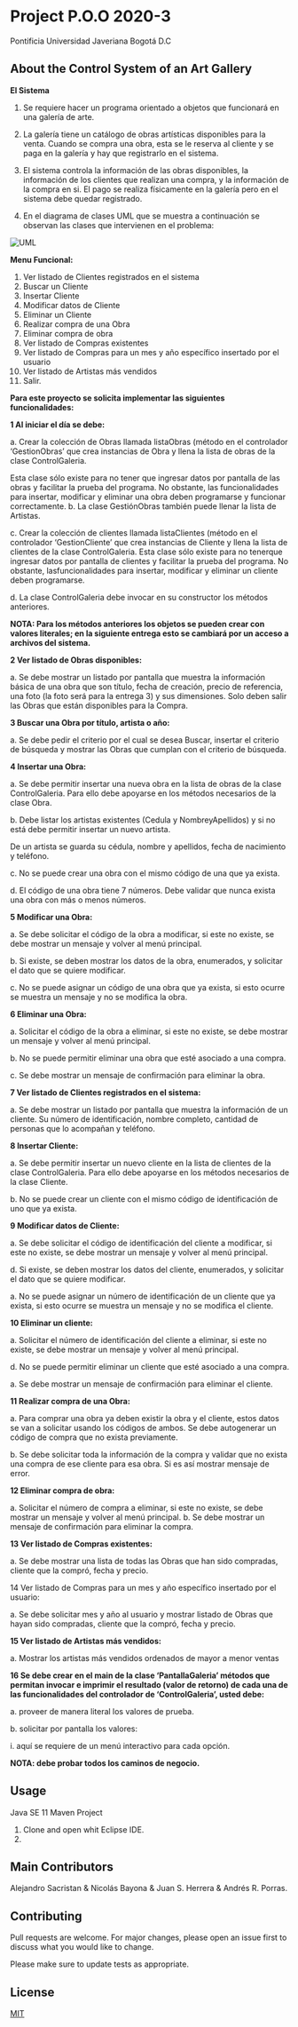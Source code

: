 # Project P.O.O 2020-3

Pontificia Universidad Javeriana Bogotá D.C 

## About the Control System of an Art Gallery
**El Sistema**

1. Se requiere hacer un programa orientado a objetos que funcionará en una galería de arte.

2. La galería tiene un catálogo de obras artísticas disponibles para la venta. Cuando se compra una obra, esta se le reserva
al cliente y se paga en la galería y hay que registrarlo en el sistema.

3. El sistema controla la información de las obras disponibles, la información de los clientes que realizan una compra, y
la información de la compra en si. El pago se realiza físicamente en la galería pero en el sistema debe quedar
registrado.

4. En el diagrama de clases UML que se muestra a continuación se observan las clases que intervienen en el problema:

 ![UML](https://octodex.github.com/images/Fintechtocat.png)

**Menu Funcional:**

1. Ver listado de Clientes registrados en el sistema
2. Buscar un Cliente
3. Insertar Cliente
4. Modificar datos de Cliente
5. Eliminar un Cliente
6. Realizar compra de una Obra
7. Eliminar compra de obra
8. Ver listado de Compras existentes
9. Ver listado de Compras para un mes y año específico insertado por el usuario
10. Ver listado de Artistas más vendidos
11. Salir.

**Para este proyecto se solicita implementar las siguientes funcionalidades:**

**1 Al iniciar el día se debe:**

a. Crear la colección de Obras llamada listaObras (método en el controlador ‘GestionObras’ que crea instancias
de Obra y llena la lista de obras de la clase ControlGaleria. 

Esta clase sólo existe para no tener que ingresar datos por pantalla de las obras y facilitar la prueba del programa. 
No obstante, las funcionalidades para insertar, modificar y eliminar una obra deben programarse y funcionar correctamente.
b. La clase GestiónObras también puede llenar la lista de Artistas.

c. Crear la colección de clientes llamada listaClientes (método en el controlador ‘GestionCliente’ que crea
instancias de Cliente y llena la lista de clientes de la clase ControlGaleria. 
Esta clase sólo existe para no tenerque ingresar datos por pantalla de clientes y facilitar la prueba del programa. 
No obstante, lasfuncionalidades para insertar, modificar y eliminar un cliente deben programarse.

d. La clase ControlGaleria debe invocar en su constructor los métodos anteriores.

**NOTA: Para los métodos anteriores los objetos se pueden crear con valores literales; en la siguiente entrega esto se
cambiará por un acceso a archivos del sistema.**


**2 Ver listado de Obras disponibles:**

a. Se debe mostrar un listado por pantalla que muestra la información básica de una obra que son título, fecha de
creación, precio de referencia, una foto (la foto será para la entrega 3) y sus dimensiones. Solo deben salir las
Obras que están disponibles para la Compra.

**3 Buscar una Obra por título, artista o año:**

a. Se debe pedir el criterio por el cual se desea Buscar, insertar el criterio de búsqueda y mostrar las Obras que
cumplan con el criterio de búsqueda.


**4 Insertar una Obra:**

a. Se debe permitir insertar una nueva obra en la lista de obras de la clase ControlGaleria. Para ello debe apoyarse
en los métodos necesarios de la clase Obra.

b. Debe listar los artistas existentes (Cedula y NombreyApellidos) y si no está debe permitir insertar un nuevo artista.

De un artista se guarda su cédula, nombre y apellidos, fecha de nacimiento y teléfono.

c. No se puede crear una obra con el mismo código de una que ya exista.

d. El código de una obra tiene 7 números. Debe validar que nunca exista una obra con más o menos números.


**5 Modificar una Obra:**

a. Se debe solicitar el código de la obra a modificar, si este no existe, se debe mostrar un mensaje y volver al menú
principal.

b. Si existe, se deben mostrar los datos de la obra, enumerados, y solicitar el dato que se quiere modificar.

c. No se puede asignar un código de una obra que ya exista, si esto ocurre se muestra un mensaje y no se modifica
la obra.


**6 Eliminar una Obra:**

a. Solicitar el código de la obra a eliminar, si este no existe, se debe mostrar un mensaje y volver al menú principal.

b. No se puede permitir eliminar una obra que esté asociado a una compra.

c. Se debe mostrar un mensaje de confirmación para eliminar la obra.

**7 Ver listado de Clientes registrados en el sistema:**

a. Se debe mostrar un listado por pantalla que muestra la información de un cliente. Su número de identificación,
nombre completo, cantidad de personas que lo acompañan y teléfono.

**8 Insertar Cliente:**

a. Se debe permitir insertar un nuevo cliente en la lista de clientes de la clase ControlGaleria. Para ello debe apoyarse
en los métodos necesarios de la clase Cliente.

b. No se puede crear un cliente con el mismo código de identificación de uno que ya exista.

**9 Modificar datos de Cliente:**

a. Se debe solicitar el código de identificación del cliente a modificar, si este no existe, se debe mostrar un mensaje
y volver al menú principal.

d. Si existe, se deben mostrar los datos del cliente, enumerados, y solicitar el dato que se quiere modificar.

a. No se puede asignar un número de identificación de un cliente que ya exista, si esto ocurre se muestra un mensaje y no se modifica el cliente.

**10 Eliminar un cliente:**

a. Solicitar el número de identificación del cliente a eliminar, si este no existe, se debe mostrar un mensaje y volver al menú principal.

d. No se puede permitir eliminar un cliente que esté asociado a una compra.

a. Se debe mostrar un mensaje de confirmación para eliminar el cliente.

**11 Realizar compra de una Obra:**

a. Para comprar una obra ya deben existir la obra y el cliente, estos datos se van a solicitar usando los códigos de
ambos. Se debe autogenerar un código de compra que no exista previamente.

b. Se debe solicitar toda la información de la compra y validar que no exista una compra de ese cliente para esa obra.
Si es así mostrar mensaje de error.

**12 Eliminar compra de obra:**

a. Solicitar el número de compra a eliminar, si este no existe, se debe mostrar un mensaje y volver al menú principal.
b. Se debe mostrar un mensaje de confirmación para eliminar la compra.

**13 Ver listado de Compras existentes:**

a. Se debe mostrar una lista de todas las Obras que han sido compradas, cliente que la compró, fecha y precio.

14 Ver listado de Compras para un mes y año específico insertado por el usuario:

a. Se debe solicitar mes y año al usuario y mostrar listado de Obras que hayan sido compradas, cliente que la compró,
fecha y precio.

**15 Ver listado de Artistas más vendidos:**

a. Mostrar los artistas más vendidos ordenados de mayor a menor ventas

**16 Se debe crear en el main de la clase ‘PantallaGaleria’ métodos que permitan invocar e imprimir el resultado (valor de
retorno) de cada una de las funcionalidades del controlador de ‘ControlGaleria’, usted debe:**

a. proveer de manera literal los valores de prueba.

b. solicitar por pantalla los valores:

i. aquí se requiere de un menú interactivo para cada opción.

**NOTA: debe probar todos los caminos de negocio.**

## Usage
Java SE 11 Maven Project
1. Clone and open whit Eclipse IDE.
2. 

## Main Contributors
Alejandro Sacristan &  Nicolás Bayona  & Juan S. Herrera &  Andrés R. Porras.

## Contributing
Pull requests are welcome. For major changes, please open an issue first to discuss what you would like to change.

Please make sure to update tests as appropriate.

## License
[MIT](https://choosealicense.com/licenses/mit/)
